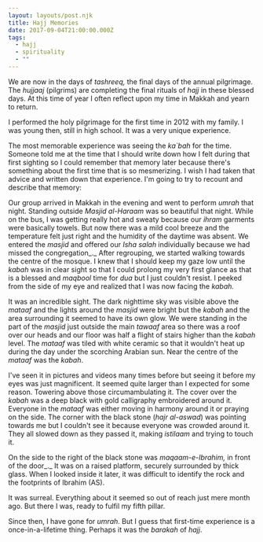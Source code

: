 ```yaml
---
layout: layouts/post.njk
title: Hajj Memories
date: 2017-09-04T21:00:00.000Z
tags:
  - hajj
  - spirituality
  - ""
---
```

We are now in the days of _tashreeq,_ the final days of the annual pilgrimage. The _hujjaaj_ (pilgrims) are completing the final rituals of _hajj_ in these blessed days. At this time of year I often reflect upon my time in Makkah and yearn to return.

I performed the holy pilgrimage for the first time in 2012 with my family. I was young then, still in high school. It was a very unique experience.

The most memorable experience was seeing the _ka\`bah_ for the time. Someone told me at the time that I should write down how I felt during that first sighting so I could remember that memory later because there's something about the first time that is so mesmerizing. I wish I had taken that advice and written down that experience. I'm going to try to recount and describe that memory:

Our group arrived in Makkah in the evening and went to perform _umrah_ that night. Standing outside _Masjid al-Haraam_ was so beautiful that night. While on the bus, I was getting really hot and sweaty because our _ihram_ garments were basically towels. But now there was a mild cool breeze and the temperature felt just right and the humidity of the daytime was absent. We entered the _masjid_ and offered our _Isha salah_ individually because we had missed the congregation_._ After regrouping, we started walking towards the centre of the mosque. I knew that I should keep my gaze low until the _kabah_ was in clear sight so that I could prolong my very first glance as that is a blessed and _maqbool_ time for _dua_ but I just couldn't resist. I peeked from the side of my eye and realized that I was now facing the _kabah._

It was an incredible sight. The dark nighttime sky was visible above the _mataaf_ and the lights around the _masjid_ were bright but the _kabah_ and the area surrounding it seemed to have its own glow. We were standing in the part of the _masjid_ just outside the main _tawaaf_ area so there was a roof over our heads and our floor was half a flight of stairs higher than the _kabah_ level. The _mataaf_ was tiled with white ceramic so that it wouldn't heat up during the day under the scorching Arabian sun. Near the centre of the _mataaf_ was the _kabah_.

I've seen it in pictures and videos many times before but seeing it before my eyes was just magnificent. It seemed quite larger than I expected for some reason. Towering above those circumambulating it. The cover over the _kabah_ was a deep black with gold calligraphy embroidered around it. Everyone in the _mataaf_ was either moving in harmony around it or praying on the side. The corner with the black stone (_hajr_ _al-aswad_) was pointing towards me but I couldn't see it because everyone was crowded around it. They all slowed down as they passed it, making _istilaam_ and trying to touch it.

On the side to the right of the black stone was _maqaam-e-Ibrahim,_ in front of the door_._ It was on a raised platform, securely surrounded by thick glass. When I looked inside it later, it was difficult to identify the rock and the footprints of Ibrahim (AS).

It was surreal. Everything about it seemed so out of reach just mere month ago. But there I was, ready to fulfil my fifth pillar.

Since then, I have gone for _umrah_. But I guess that first-time experience is a once-in-a-lifetime thing. Perhaps it was the _barakah_ of _hajj_.

